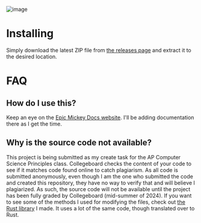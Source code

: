 ![image](https://github.com/abso1utezer0/BlueThinnerLite/assets/83473579/60a7967b-a0ee-43b1-b252-25bb33bc1fb7)

# Installing
Simply download the latest ZIP file from [the releases page](https://github.com/abso1utezer0/BlueThinnerLite/releases/) and extract it to the desired location.

# FAQ
## How do I use this?
Keep an eye on the [Epic Mickey Docs website](https://docs.epicmickey.wiki). I'll be adding documentation there as I get the time.
## Why is the source code not available?
This project is being submitted as my create task for the AP Computer Science Principles class. Collegeboard checks the content of your code to see if it matches code found online to catch plagiarism. As all code is submitted anonymously, even though I am the one who submitted the code and created this repository, they have no way to verify that and will believe I plagiarized. As such, the source code will not be available until the project has been fully graded by Collegeboard (mid-summer of 2024). If you want to see some of the methods I used for modifying the files, check out [the Rust library](https://github.com/abso1utezer0/epic_mickey_lib_rs) I made. It uses a lot of the same code, though translated over to Rust.
